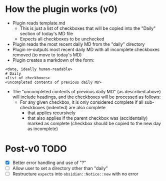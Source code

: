 # How the plugin works (v0)
- Plugin reads template.md
    - This is just a list of checkboxes that will be copied into the "Daily" section of today's MD file
    - Expects all checkboxes to be unchecked
- Plugin reads the most recent daily MD from the "daily" directory
- Plugin re-outputs most recent daily MD with all incomplete checkboxes removed (to move to today's MD)
- Plugin creates a markdown of the form:
```
<date, ideally human-readable>
# Daily
<list of checkboxes>
<uncompleted contents of previous daily MD>
```
- The "uncompleted contents of previous daily MD" (as described above) will include headings, and the checkboxes will be processed as follows:
    - For any given checkbox, it is only considered complete if all sub-checkboxes (indented) are also complete
        - that applies recursively
        - that also applies if the parent checkbox was (accidentally) marked as complete (checkbox should be copied to the new day as incomplete)

# Post-v0 TODO
- [x] Better error handling and use of "?"
- [ ] Allow user to set a directory other than "daily"
- [ ] Restructure `expect`s into `obsidian::Notice::new` with no error
